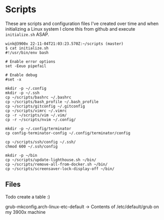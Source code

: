 # Scripts

These are scripts and configuration files I've
created over time and when initializing a Linux
system I clone this from github and execute
`initialize.sh` ASAP.

```
wink@3900x 22-11-04T21:03:23.570Z:~/scripts (master)
$ cat initialize.sh 
#!/usr/bin/env bash

# Enable error options
set -Eeuo pipefail

# Enable debug
#set -x

mkdir -p ~/.config
mkdir -p ~/.ssh
cp ~/scripts/bashrc ~/.bashrc
cp ~/scripts/bash_profile ~/.bash_profile
cp ~/scripts/gitconfig ~/.gitconfig
cp ~/scripts/vimrc ~/.vimrc
cp -r ~/scripts/vim ~/.vim/
cp -r ~/scripts/nvim ~/.config/

mkdir -p ~/.config/terminator
cp config-terminator-config ~/.config/terminator/config

cp ~/scripts/ssh/config ~/.ssh/
chmod 600 ~/.ssh/config

mkdir -p ~/bin
cp ~/scripts/update-lighthouse.sh ~/bin/
cp ~/scripts/remove-all-from-docker.sh ~/bin/
cp ~/scripts/screensaver-lock-display-off ~/bin/
```

## Files

Todo create a table :)

grub-mkconfig.arch-linux-etc-default -> Contents of /etc/default/grub on my 3900x machine
